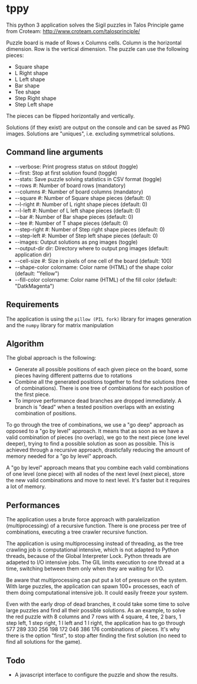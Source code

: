 ﻿# tppy

This python 3 application solves the Sigil puzzles in Talos Principle game from Croteam: <http://www.croteam.com/talosprinciple/>

Puzzle board is made of Rows x Columns cells.
Column is the horizontal dimension.
Row is the vertical dimension.
The puzzle can use the following pieces:

- Square shape
- L Right shape
- L Left shape
- Bar shape
- Tee shape
- Step Right shape
- Step Left shape

The pieces can be flipped horizontally and vertically.

Solutions (if they exist) are output on the console and can be saved as PNG images. Solutions are "uniques", i.e. excluding symmetrical solutions.

## Command line arguments

- --verbose: Print progress status on stdout (toggle)
- --first: Stop at first solution found (toggle)
- --stats: Save puzzle solving statistics in CSV format (toggle)
- --rows #: Number of board rows (mandatory)
- --columns #: Number of board columns (mandatory)
- --square #: Number of Square shape pieces (default: 0)
- --l-right #: Number of L right shape pieces (default: 0)
- --l-left #: Number of L left shape pieces (default: 0)
- --bar #: Number of Bar shape pieces (default: 0)
- --tee #: Number of T shape pieces (default: 0)
- --step-right #: Number of Step right shape pieces (default: 0)
- --step-left #: Number of Step left shape pieces (default: 0)
- --images: Output solutions as png images (toggle)
- --output-dir dir: Directory where to output png images (default: application dir)
- --cell-size #: Size in pixels of one cell of the board (default: 100)
- --shape-color colorname: Color name (HTML) of the shape color (default: "Yellow")
- --fill-color colorname: Color name (HTML) of the fill color (default: "DatkMagenta")

## Requirements

The application is using the `pillow (PIL fork)` library for images generation and the `numpy` library for matrix manipulation

## Algorithm

The global approach is the following:

- Generate all possible positions of each given piece on the board, some pieces having different patterns due to rotations
- Combine all the generated positions together to find the solutions (tree of combinations). There is one tree of combinations for each position of the first piece.
- To improve performance dead branches are dropped immediately. A branch is "dead" when a tested position overlaps with an existing combination of positions.

To go through the tree of combinations, we use a "go deep" approach as opposed to a "go by level" approach. It means that as soon as we have a valid combination of pieces (no overlap), we go to the next piece (one level deeper), trying to find a possible solution as soon as possible. This is achieved through a recursive approach, drasticfally reducing the amount of memory needed for a "go by level" approach.

A "go by level" approach means that you combine each valid combinations of one level (one piece) with all nodes of the next level (next piece), store the new valid combinations and move to next level. It's faster but it requires a lot of memory.

## Performances

The application uses a brute force approach with paralelization (multiprocessing) of a recursive function. There is one process per tree of combinations, executing a tree crawler recursive function.

The application is using multiprocessing instead of threading, as the tree crawling job is computational intensive, which is not adapted to Python threads, because of the Global Interpreter Lock. Python threads are adapeted to I/O intensive jobs. The GIL limits execution to one thread at a time, switching between them only when they are waiting for I/O.

Be aware that multiprocessing can put put a lot of pressure on the system. With large puzzles, the application can spawn 100+ processes, each of them doing computational intensive job. It could easily freeze your system.

Even with the early drop of dead branches, it could take some time to solve large puzzles and find all their possible solutions. As an example, to solve the red puzzle with 8 columns and 7 rows with 4 square, 4 tee, 2 bars, 1 step left, 1 step right, 1 l left and 1 l right, the application has to go through 577 289 330 256 198 172 046 386 176 combinations of pieces. It's why there is the option "first", to stop after finding the first solution (no need to find all solutions for the game).

## Todo

- A javascript interface to configure the puzzle and show the results.